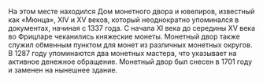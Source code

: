 На этом месте находился Дом монетного двора и ювелиров, известный как «Мюнца», XIV и XV веков, который неоднократно упоминался в документах, начиная с 1337 года. С начала XI века до середины XV века во Фрицларе чеканились княжеские монеты. Монетный двор также служил обменным пунктом для монет из различных монетных округов. В 1287 году упоминаются два монетных мастера, что указывает на активное денежное обращение. Монетный двор был снесен в 1701 году и заменен на нынешнее здание.
